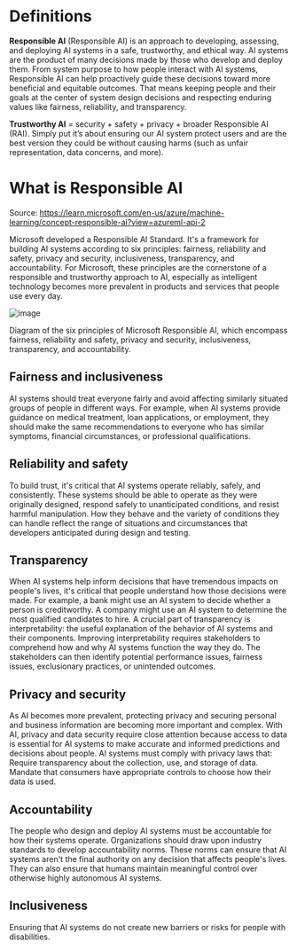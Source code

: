 # Definitions

**Responsible AI** (Responsible AI) is an approach to developing, assessing, and deploying AI systems in a safe, trustworthy, and ethical way. AI systems are the product of many decisions made by those who develop and deploy them. From system purpose to how people interact with AI systems, Responsible AI can help proactively guide these decisions toward more beneficial and equitable outcomes. That means keeping people and their goals at the center of system design decisions and respecting enduring values like fairness, reliability, and transparency.

**Trustworthy AI** = security + safety + privacy + broader Responsible AI (RAI). Simply put it’s about ensuring our AI system protect users and are the best version they could be without causing harms (such as unfair representation, data concerns, and more).

# What is Responsible AI 
Source: https://learn.microsoft.com/en-us/azure/machine-learning/concept-responsible-ai?view=azureml-api-2

Microsoft developed a Responsible AI Standard. It's a framework for building AI systems according to six principles: fairness, reliability and safety, privacy and security, inclusiveness, transparency, and accountability. For Microsoft, these principles are the cornerstone of a responsible and trustworthy approach to AI, especially as intelligent technology becomes more prevalent in products and services that people use every day.

![image](https://github.com/user-attachments/assets/17d112c0-b8b9-4c3b-8724-86df869017d5)

Diagram of the six principles of Microsoft Responsible AI, which encompass fairness, reliability and safety, privacy and security, inclusiveness, transparency, and accountability.

## Fairness and inclusiveness
AI systems should treat everyone fairly and avoid affecting similarly situated groups of people in different ways. For example, when AI systems provide guidance on medical treatment, loan applications, or employment, they should make the same recommendations to everyone who has similar symptoms, financial circumstances, or professional qualifications.

## Reliability and safety
To build trust, it's critical that AI systems operate reliably, safely, and consistently. These systems should be able to operate as they were originally designed, respond safely to unanticipated conditions, and resist harmful manipulation. How they behave and the variety of conditions they can handle reflect the range of situations and circumstances that developers anticipated during design and testing.

## Transparency
When AI systems help inform decisions that have tremendous impacts on people's lives, it's critical that people understand how those decisions were made. For example, a bank might use an AI system to decide whether a person is creditworthy. A company might use an AI system to determine the most qualified candidates to hire.
A crucial part of transparency is interpretability: the useful explanation of the behavior of AI systems and their components. Improving interpretability requires stakeholders to comprehend how and why AI systems function the way they do. The stakeholders can then identify potential performance issues, fairness issues, exclusionary practices, or unintended outcomes.

## Privacy and security
As AI becomes more prevalent, protecting privacy and securing personal and business information are becoming more important and complex. With AI, privacy and data security require close attention because access to data is essential for AI systems to make accurate and informed predictions and decisions about people. AI systems must comply with privacy laws that:
Require transparency about the collection, use, and storage of data.
Mandate that consumers have appropriate controls to choose how their data is used.

## Accountability
The people who design and deploy AI systems must be accountable for how their systems operate. Organizations should draw upon industry standards to develop accountability norms. These norms can ensure that AI systems aren't the final authority on any decision that affects people's lives. They can also ensure that humans maintain meaningful control over otherwise highly autonomous AI systems.

## Inclusiveness 
Ensuring that AI systems do not create new barriers or risks for people with disabilities.
